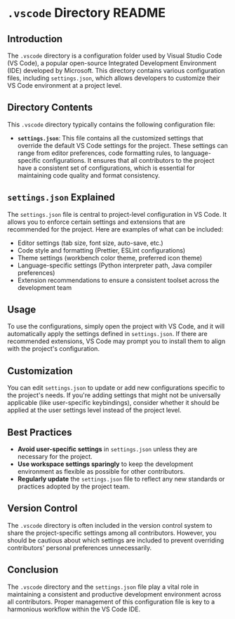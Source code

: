 # `.vscode` Directory README

## Introduction

The `.vscode` directory is a configuration folder used by Visual Studio Code (VS Code), a popular open-source Integrated Development Environment (IDE) developed by Microsoft. This directory contains various configuration files, including `settings.json`, which allows developers to customize their VS Code environment at a project level.

## Directory Contents

This `.vscode` directory typically contains the following configuration file:

- **`settings.json`**: This file contains all the customized settings that override the default VS Code settings for the project. These settings can range from editor preferences, code formatting rules, to language-specific configurations. It ensures that all contributors to the project have a consistent set of configurations, which is essential for maintaining code quality and format consistency.

## `settings.json` Explained

The `settings.json` file is central to project-level configuration in VS Code. It allows you to enforce certain settings and extensions that are recommended for the project. Here are examples of what can be included:

- Editor settings (tab size, font size, auto-save, etc.)
- Code style and formatting (Prettier, ESLint configurations)
- Theme settings (workbench color theme, preferred icon theme)
- Language-specific settings (Python interpreter path, Java compiler preferences)
- Extension recommendations to ensure a consistent toolset across the development team

## Usage

To use the configurations, simply open the project with VS Code, and it will automatically apply the settings defined in `settings.json`. If there are recommended extensions, VS Code may prompt you to install them to align with the project's configuration.

## Customization

You can edit `settings.json` to update or add new configurations specific to the project's needs. If you're adding settings that might not be universally applicable (like user-specific keybindings), consider whether it should be applied at the user settings level instead of the project level.

## Best Practices

- **Avoid user-specific settings** in `settings.json` unless they are necessary for the project.
- **Use workspace settings sparingly** to keep the development environment as flexible as possible for other contributors.
- **Regularly update** the `settings.json` file to reflect any new standards or practices adopted by the project team.

## Version Control

The `.vscode` directory is often included in the version control system to share the project-specific settings among all contributors. However, you should be cautious about which settings are included to prevent overriding contributors' personal preferences unnecessarily.

## Conclusion

The `.vscode` directory and the `settings.json` file play a vital role in maintaining a consistent and productive development environment across all contributors. Proper management of this configuration file is key to a harmonious workflow within the VS Code IDE.
